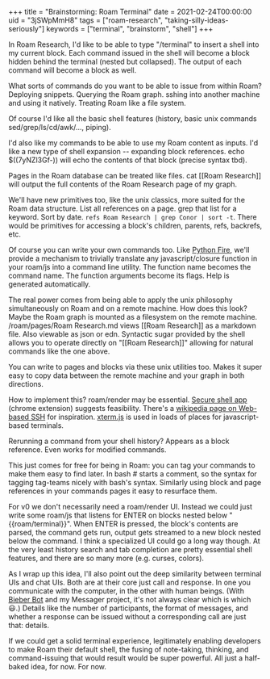 +++
title = "Brainstorming: Roam Terminal"
date = 2021-02-24T00:00:00
uid = "3jSWpMmH8"
tags = ["roam-research", "taking-silly-ideas-seriously"]
keywords = ["terminal", "brainstorm", "shell"]
+++

In Roam Research, I'd like to be able to type "/terminal" to insert a shell into my current block. Each command issued in the shell will become a block hidden behind the terminal (nested but collapsed). The output of each command will become a block as well.

What sorts of commands do you want to be able to issue from within Roam? Deploying snippets. Querying the Roam graph. sshing into another machine and using it natively. Treating Roam like a file system.

Of course I'd like all the basic shell features (history, basic unix commands sed/grep/ls/cd/awk/..., piping).

I'd also like my commands to be able to use my Roam content as inputs. I'd like a new type of shell expansion -- expanding block references. echo $((7yNZl3Gf-)) will echo the contents of that block (precise syntax tbd).

Pages in the Roam database can be treated like files. cat [[Roam Research]] will output the full contents of the Roam Research page of my graph.

We'll have new primitives too, like the unix classics, more suited for the Roam data structure. List all references on a page. grep that list for a keyword. Sort by date. `refs Roam Research | grep Conor | sort -t`. There would be primitives for accessing a block's children, parents, refs, backrefs, etc.

Of course you can write your own commands too. Like [Python Fire](https://github.com/google/python-fire), we'll provide a mechanism to trivially translate any javascript/closure function in your roam/js into a command line utility. The function name becomes the command name. The function arguments become its flags. Help is generated automatically.

The real power comes from being able to apply the unix philosophy simultaneously on Roam and on a remote machine. How does this look? Maybe the Roam graph is mounted as a filesystem on the remote machine. /roam/pages/Roam Research.md views [[Roam Research]] as a markdown file. Also viewable as json or edn. Syntactic sugar provided by the shell allows you to operate directly on "[[Roam Research]]" allowing for natural commands like the one above.

You can write to pages and blocks via these unix utilities too. Makes it super easy to copy data between the remote machine and your graph in both directions.

How to implement this? roam/render may be essential. [Secure shell app](https://chrome.google.com/webstore/detail/secure-shell-app/pnhechapfaindjhompbnflcldabbghjo?hl=en) (chrome extension) suggests feasibility. There's a [wikipedia page on Web-based SSH](https://en.wikipedia.org/wiki/Web-based_SSH) for inspiration. [xterm.js](https://xtermjs.org/) is used in loads of places for javascript-based terminals.

Rerunning a command from your shell history? Appears as a block reference. Even works for modified commands.

This just comes for free for being in Roam: you can tag your commands to make them easy to find later. In bash # starts a comment, so the syntax for tagging tag-teams nicely with bash's syntax. Similarly using block and page references in your commands pages it easy to resurface them.

For v0 we don't necessarily need a roam/render UI. Instead we could just write some roam/js that listens for ENTER on blocks nested below "{{roam/terminal}}". When ENTER is pressed, the block's contents are parsed, the command gets run, output gets streamed to a new block nested below the command. I think a specialized UI could go a long way though. At the very least history search and tab completion are pretty essential shell features, and there are so many more (e.g. curses, colors).

As I wrap up this idea, I'll also point out the deep similarity between terminal UIs and chat UIs. Both are at their core just call and response. In one you communicate with the computer, in the other with human beings. (With [Bieber Bot](/projects/bieber-bot) and my Messager project, it's not always clear which is which 😃.) Details like the number of participants, the format of messages, and whether a response can be issued without a corresponding call are just that: details.

If we could get a solid terminal experience, legitimately enabling developers to make Roam their default shell, the fusing of note-taking, thinking, and command-issuing that would result would be super powerful. All just a half-baked idea, for now. For now.
